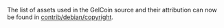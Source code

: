 The list of assets used in the GelCoin source and their attribution can now be found in [contrib/debian/copyright](../contrib/debian/copyright).
